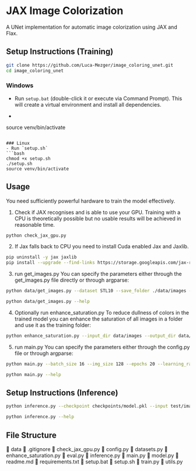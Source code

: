 # JAX Image Colorization

A UNet implementation for automatic image colorization using JAX and Flax.

## Setup Instructions (Training)

```bash
git clone https://github.com/Luca-Mezger/image_coloring_unet.git
cd image_coloring_unet
```

### Windows
- Run `setup.bat` (double-click it or execute via Command Prompt). This will create a virtual environment and install all dependencies.
- ```bash
source venv/bin/activate
```

### Linux
- Run `setup.sh`
```bash
chmod +x setup.sh 
./setup.sh 
source venv/bin/activate
```

## Usage
You need sufficiently powerful hardware to train the model effectively.
1. Check if JAX recognises and is able to use your GPU. Training with a CPU is theoretically possible but no usable results will be achieved in reasonable time.
```bash
python check_jax_gpu.py
```
2. If Jax falls back to CPU you need to install Cuda enabled Jax and Jaxlib.
```bash
pip uninstall -y jax jaxlib
pip install --upgrade --find-links https://storage.googleapis.com/jax-releases/jax_cuda_releases.html jax[cuda]
```
3. run get_images.py
You can specify the parameters either through the get_images.py file directly or through argparse:
```bash
python data/get_images.py --dataset STL10 --save_folder ./data/images --num_images 1000 --img_size 256
```
```bash
python data/get_images.py --help
```
4. Optionally run enhance_saturation.py
To reduce dullness of colors in the trained model you can enhance the saturation of all images in a folder and use it as the training folder:
```bash
python enhance_saturation.py --input_dir data/images --output_dir data/images_saturated --saturation 1.8
```
5. run main.py
You can specify the parameters either through the config.py file or through argparse:
```bash
python main.py --batch_size 16 --img_size 128 --epochs 20 --learning_rate 0.0005 --seed 1234 --checkpoint_path checkpoints/new_model.pkl
```
```bash
python main.py --help
```

## Setup Instructions (Inference)
```bash
python inference.py --checkpoint checkpoints/model.pkl --input test/image_4_black_white.png
```
```bash
python inference.py --help
```

## File Structure
📂 data
📄 .gitignore
📄 check_jax_gpu.py
📄 config.py
📄 datasets.py
📄 enhance_saturation.py
📄 eval.py
📄 inference.py
📄 main.py
📄 model.py
📄 readme.md
📄 requirements.txt
📄 setup.bat
📄 setup.sh
📄 train.py
📄 utils.py
